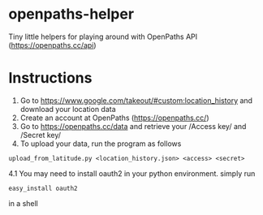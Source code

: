 openpaths-helper
================

Tiny little helpers for playing around with OpenPaths API (https://openpaths.cc/api)

Instructions
============

1. Go to https://www.google.com/takeout/#custom:location_history and download your location data
2. Create an account at OpenPaths (https://openpaths.cc/)
3. Go to https://openpaths.cc/data and retrieve your /Access key/ and /Secret key/
4. To upload your data, run the program as follows
```
upload_from_latitude.py <location_history.json> <access> <secret>
```

4.1 You may need to install oauth2 in your python environment. simply run
```
easy_install oauth2
```
in a shell